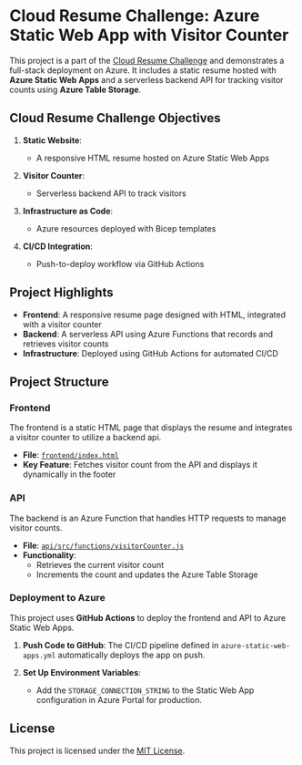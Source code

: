 # Cloud Resume Challenge: Azure Static Web App with Visitor Counter

This project is a part of the [Cloud Resume Challenge](https://cloudresumechallenge.dev/docs/the-challenge/) and demonstrates a full-stack deployment on Azure. It includes a static resume hosted with **Azure Static Web Apps** and a serverless backend API for tracking visitor counts using **Azure Table Storage**.

## Cloud Resume Challenge Objectives

1. **Static Website**:
   - A responsive HTML resume hosted on Azure Static Web Apps

2. **Visitor Counter**:
   - Serverless backend API to track visitors

3. **Infrastructure as Code**:
   - Azure resources deployed with Bicep templates

4. **CI/CD Integration**:
   - Push-to-deploy workflow via GitHub Actions

## Project Highlights

- **Frontend**: A responsive resume page designed with HTML, integrated with a visitor counter
- **Backend**: A serverless API using Azure Functions that records and retrieves visitor counts
- **Infrastructure**: Deployed using GitHub Actions for automated CI/CD

## Project Structure

### Frontend
The frontend is a static HTML page that displays the resume and integrates a visitor counter to utilize a backend api.

- **File**: [`frontend/index.html`](frontend/index.html)
- **Key Feature**: Fetches visitor count from the API and displays it dynamically in the footer

### API
The backend is an Azure Function that handles HTTP requests to manage visitor counts.

- **File**: [`api/src/functions/visitorCounter.js`](api/src/functions/visitorCounter.js)
- **Functionality**:
  - Retrieves the current visitor count
  - Increments the count and updates the Azure Table Storage


### Deployment to Azure

This project uses **GitHub Actions** to deploy the frontend and API to Azure Static Web Apps.

1. **Push Code to GitHub**:
   The CI/CD pipeline defined in `azure-static-web-apps.yml` automatically deploys the app on push.

2. **Set Up Environment Variables**:
   - Add the `STORAGE_CONNECTION_STRING` to the Static Web App configuration in Azure Portal for production.

## License

This project is licensed under the [MIT License](LICENSE).
